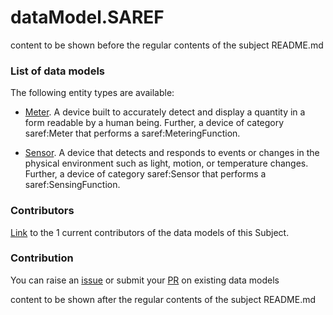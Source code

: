 # dataModel.SAREF
content to be shown before the regular contents of the subject README.md

### List of data models

The following entity types are available:
- [Meter](https://github.com/smart-data-models/dataModel.SAREF/blob/master/Meter/README.md). A device built to accurately detect and display a quantity in a form readable by a human being. Further, a device of category saref:Meter that performs a saref:MeteringFunction.

- [Sensor](https://github.com/smart-data-models/dataModel.SAREF/blob/master/Sensor/README.md). A device that detects and responds to events or changes in the physical environment such as light, motion, or temperature changes. Further, a device of category saref:Sensor that performs a saref:SensingFunction.



### Contributors
[Link](https://github.com/smart-data-models/dataModel.SAREF/blob/master/CONTRIBUTORS.yaml) to the 1 current contributors of the data models of this Subject.


### Contribution
You can raise an [issue](https://github.com/smart-data-models/dataModel.SAREF/issues) or submit your [PR](https://github.com/smart-data-models/dataModel.SAREF/pulls) on existing data models

content to be shown after the regular contents of the subject README.md

